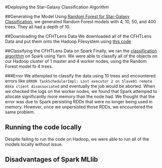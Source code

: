 #Deploying the Star-Galaxy Classification Algorithm

##Generating the Model
Using [Random Forest for Star-Galaxy Classification](https://github.com/beatriceliang/POPREU/blob/master/stargalaxy.ipynb), we generated Random Forest models with 4, 10, 50, and 400 trees.  They all had a depth of 10.

##Downloading the CFHTLens Data
We downloaded all of the CFHTLens Data and put them onto the Hadoop Filesystem using [this code](https://github.com/beatriceliang/POPREU/blob/master/get_cfhtlens.py)

##Classifying the CFHTLens Data on Spark
Finally, we ran the [classification algorithm](https://github.com/beatriceliang/POPREU/blob/master/classify.ipynb) on Spark using Yarn.  We were able to classify all of the objects on our Hadoop cluster of 1 master and 4 worker nodes, using the Random Forest model fo 4 trees.  

###Error
We attempted to classify the data using 10 trees and encountered errors like `ERROR TaskSchedulerImpl: Lost executor 2 on Slave01 remote Akka client disassociated` and eventually the job would be aborted.  When we checked the logs on the worker nodes, we found that Spark attemped to allocate significantly more memory than the node had.  We thought that the error was due to Spark persisting RDDs that were no longer being used in memory.  However, once we unpersisted those RDDs, we encountered the same problem.

## Running the code locally
Despite failing to run the code on Hadoop, we were able to run all of the models locally without issue.

## Disadvantages of Spark MLlib
